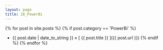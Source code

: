 ```yaml
---
layout: page
title: 16_PowerBi
---
```

{% for post in site.posts %}
  {% if post.category == 'PowerBi' %}
  * {{ post.date | date_to_string }} &raquo; [ {{ post.title }} ]({{ post.url }})
  {% endif %}
{% endfor %}
